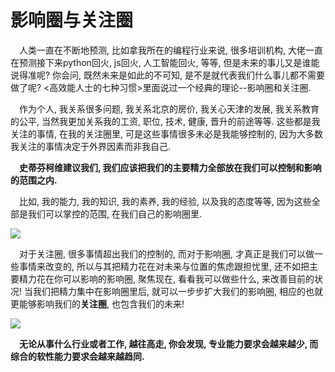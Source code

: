 # 影响圈与关注圈

&emsp;人类一直在不断地预测, 比如拿我所在的编程行业来说, 很多培训机构, 大佬一直在预测接下来python回火, js回火, 人工智能回火, 等等, 但是未来的事儿又是谁能说得准呢? 你会问, 既然未来是如此的不可知, 是不是就代表我们什么事儿都不需要做了呢? <高效能人士的七种习惯>里面说过一个经典的理论--影响圈和关注圈.

&emsp;作为个人, 我关系很多问题, 我关系北京的房价, 我关心天津的发展, 我关系教育的公平, 当然我更加关系我的工资, 职位, 技术, 健康, 晋升的前途等等. 这些都是我关注的事情, 在我的关注圈里, 可是这些事情很多未必是我能够控制的, 因为大多数我关注的事情决定于外界因素而非我自己.

&emsp;**史蒂芬柯维建议我们, 我们应该把我们的主要精力全部放在我们可以控制和影响的范围之内.**

&emsp;比如, 我的能力, 我的知识, 我的素养, 我的经验, 以及我的态度等等, 因为这些全部是我们可以掌控的范围, 在我们自己的影响圈里.

![](https://user-images.githubusercontent.com/7486508/33006942-5bc79920-ce07-11e7-9fb5-ce0c36f8e0c1.jpeg)

&emsp;对于关注圈, 很多事情超出我们的控制的, 而对于影响圈, 才真正是我们可以做一些事情来改变的, 所以与其把精力花在对未来与位置的焦虑跟担忧里, 还不如把主要精力花在你可以影响的影响圈, 聚焦现在, 看看我可以做些什么, 来改善目前的状况! 当我们把精力集中在影响圈里后, 就可以一步步扩大我们的影响圈, 相应的也就更能够影响我们的**关注圈**, 也包含我们的未来!

![](https://user-images.githubusercontent.com/7486508/33007385-84b8bc72-ce09-11e7-9b19-7c3c51cef90d.jpeg)

&emsp;**无论从事什么行业或者工作, 越往高走, 你会发现, 专业能力要求会越来越少, 而综合的软性能力要求会越来越趋同.**

